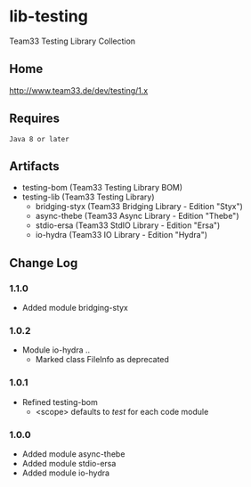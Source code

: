 # lib-testing

Team33 Testing Library Collection

## Home

http://www.team33.de/dev/testing/1.x

## Requires

    Java 8 or later

## Artifacts

* testing-bom (Team33 Testing Library BOM)
* testing-lib (Team33 Testing Library)
  * bridging-styx (Team33 Bridging Library - Edition "Styx")
  * async-thebe (Team33 Async Library - Edition "Thebe")
  * stdio-ersa (Team33 StdIO Library - Edition "Ersa")
  * io-hydra (Team33 IO Library - Edition "Hydra")

## Change Log

### 1.1.0

* Added module bridging-styx

### 1.0.2

* Module io-hydra ..
  * Marked class FileInfo as deprecated

### 1.0.1

* Refined testing-bom
  * &lt;scope&gt; defaults to _test_ for each code module

### 1.0.0

* Added module async-thebe
* Added module stdio-ersa
* Added module io-hydra

